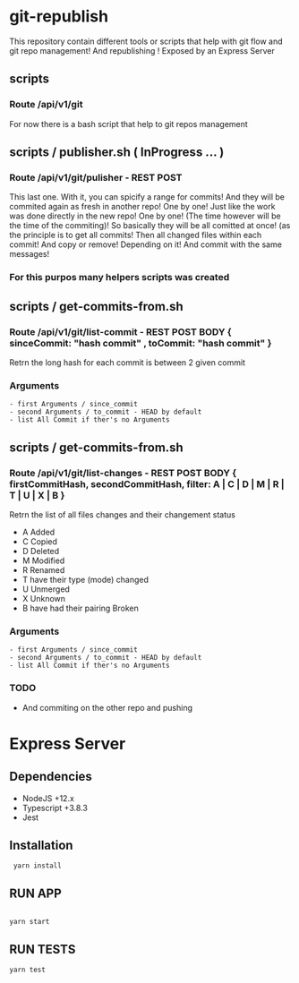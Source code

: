 
# git-republish

This repository contain different tools or scripts that help with git flow and git repo management! And republishing ! Exposed by an Express Server  

## scripts 
### Route /api/v1/git 

For now there is a bash script that help to git repos management

## scripts / publisher.sh ( InProgress ... ) 
### Route /api/v1/git/pulisher  - REST POST

This last one. With it, you can spicify a range for commits! And they will be commited again as fresh in another repo! One by one! Just like the work was done directly in the new repo! One by one! (The time however will be the time of the commiting)! So basically they will be all comitted at once! (as the principle is to get all commits! Then all changed files within each commit! And copy or remove! Depending on it! And commit with the same messages!


### For this purpos many helpers scripts was created

## scripts / get-commits-from.sh
### Route /api/v1/git/list-commit  - REST POST BODY { sinceCommit: "hash commit" , toCommit: "hash commit" }

Retrn the long hash for each commit is between 2 given commit 

### Arguments 
    - first Arguments / since_commit 
    - second Arguments / to_commit - HEAD by default
    - list All Commit if ther's no Arguments 


## scripts / get-commits-from.sh
### Route /api/v1/git/list-changes  - REST POST BODY { firstCommitHash, secondCommitHash, filter: A | C | D | M | R | T | U | X | B }

Retrn the list of all files changes and their changement status
- A Added
- C Copied
- D Deleted
- M Modified
- R Renamed
- T have their type (mode) changed
- U Unmerged
- X Unknown
- B have had their pairing Broken

### Arguments 
    - first Arguments / since_commit 
    - second Arguments / to_commit - HEAD by default
    - list All Commit if ther's no Arguments 



### TODO
- And commiting on the other repo and pushing



# Express Server 

## Dependencies

- NodeJS +12.x
- Typescript +3.8.3
- Jest

## Installation

```
 yarn install
```

## RUN APP

```

yarn start
```

## RUN TESTS

```
yarn test
```
